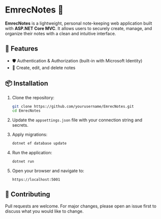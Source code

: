 # EmrecNotes 📝

**EmrecNotes** is a lightweight, personal note-keeping web application built with **ASP.NET Core MVC**. It allows users to securely create, manage, and organize their notes with a clean and intuitive interface.

## 🚀 Features

- 🛡️ Authentication & Authorization (built-in with Microsoft Identity)
- 📝 Create, edit, and delete notes

## 📦 Installation

1. Clone the repository:

    ```bash
    git clone https://github.com/yourusername/EmrecNotes.git
    cd EmrecNotes
    ```

2. Update the `appsettings.json` file with your connection string and secrets.

3. Apply migrations:

    ```bash
    dotnet ef database update
    ```

4. Run the application:

    ```bash
    dotnet run
    ```

5. Open your browser and navigate to:

    ```
    https://localhost:5001
    ```

## 🤝 Contributing

Pull requests are welcome. For major changes, please open an issue first to discuss what you would like to change.

